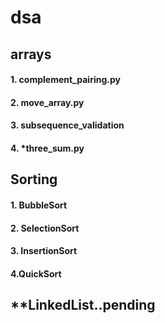 # dsa
## arrays
#### 1. complement_pairing.py
#### 2. move_array.py
#### 3. subsequence_validation
#### 4. *three_sum.py


## Sorting
#### 1. BubbleSort
#### 2. SelectionSort
#### 3. InsertionSort
#### 4.QuickSort


## **LinkedList..pending

